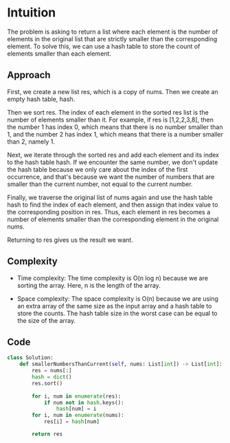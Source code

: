 # Intuition

The problem is asking to return a list where each element is the number of elements in the original list that are strictly smaller than the corresponding element. To solve this, we can use a hash table to store the count of elements smaller than each element.

## Approach

First, we create a new list res, which is a copy of nums. Then we create an empty hash table, hash.

Then we sort res. The index of each element in the sorted res list is the number of elements smaller than it. For example, if res is [1,2,2,3,8], then the number 1 has index 0, which means that there is no number smaller than 1, and the number 2 has index 1, which means that there is a number smaller than 2, namely 1.

Next, we iterate through the sorted res and add each element and its index to the hash table hash. If we encounter the same number, we don't update the hash table because we only care about the index of the first occurrence, and that's because we want the number of numbers that are smaller than the current number, not equal to the current number.

Finally, we traverse the original list of nums again and use the hash table hash to find the index of each element, and then assign that index value to the corresponding position in res. Thus, each element in res becomes a number of elements smaller than the corresponding element in the original nums.

Returning to res gives us the result we want.

## Complexity

- Time complexity: The time complexity is O(n log n) because we are sorting the array. Here, n is the length of the array.

- Space complexity: The space complexity is O(n) because we are using an extra array of the same size as the input array and a hash table to store the counts. The hash table size in the worst case can be equal to the size of the array.

## Code

```py
class Solution:
    def smallerNumbersThanCurrent(self, nums: List[int]) -> List[int]:
        res = nums[:]
        hash = dict()
        res.sort()
        
        for i, num in enumerate(res):
            if num not in hash.keys():
                hash[num] = i
        for i, num in enumerate(nums):
            res[i] = hash[num]

        return res
```
